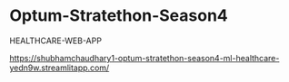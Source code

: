 # Optum-Stratethon-Season4
HEALTHCARE-WEB-APP

https://shubhamchaudhary1-optum-stratethon-season4-ml-healthcare-yedn9w.streamlitapp.com/
